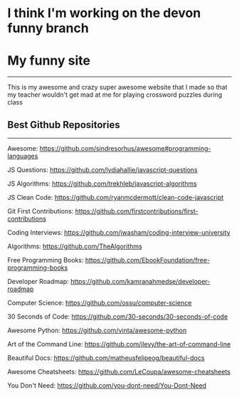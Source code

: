 # I think I'm working on the devon funny branch
# My funny site
---
This is my awesome and crazy super awesome website that I made so that my teacher wouldn't get mad at me for playing crossword puzzles during class
## Best Github Repositories
---
Awesome: https://github.com/sindresorhus/awesome#programming-languages

JS Questions: https://github.com/lydiahallie/javascript-questions

JS Algorithms: https://github.com/trekhleb/javascript-algorithms

JS Clean Code: https://github.com/ryanmcdermott/clean-code-javascript

Git First Contributions: https://github.com/firstcontributions/first-contributions

Coding Interviews: https://github.com/jwasham/coding-interview-university

Algorithms: https://github.com/TheAlgorithms

Free Programming Books: https://github.com/EbookFoundation/free-programming-books

Developer Roadmap: https://github.com/kamranahmedse/developer-roadmap

Computer Science: https://github.com/ossu/computer-science

30 Seconds of Code: https://github.com/30-seconds/30-seconds-of-code

Awesome Python: https://github.com/vinta/awesome-python

Art of the Command Line: https://github.com/jlevy/the-art-of-command-line

Beautiful Docs: https://github.com/matheusfelipeog/beautiful-docs

Awesome Cheatsheets: https://github.com/LeCoupa/awesome-cheatsheets

You Don't Need: https://github.com/you-dont-need/You-Dont-Need